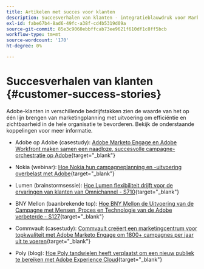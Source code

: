 ```yaml
---
title: Artikelen met succes voor klanten
description: Succesverhalen van klanten - integratieblauwdruk voor Marketo Engage en Workfront
exl-id: fabe67b4-8ad6-49fc-a38f-cd4b5319d09a
source-git-commit: 85e3c9060ebbffcab73ee9621f610df1c8ff5bcb
workflow-type: tm+mt
source-wordcount: '170'
ht-degree: 0%

---
```


# Succesverhalen van klanten {#customer-success-stories}

Adobe-klanten in verschillende bedrijfstakken zien de waarde van het op één lijn brengen van marketingplanning met uitvoering om efficiëntie en zichtbaarheid in de hele organisatie te bevorderen. Bekijk de onderstaande koppelingen voor meer informatie.

* Adobe op Adobe (casestudy): [Adobe Marketo Engage en Adobe Workfront maken samen een naadloze, succesvolle campagne-orchestratie op Adobe](https://business.adobe.com/nl/customer-success-stories/adobe-campaign-orchestration-case-study){target="_blank"}

* Nokia (webinar): [Hoe Nokia hun campagneplanning en -uitvoering overbelast met Adobe](https://engage.adobe.com/MarWF22Q4WBR-Registration.html){target="_blank"}

* Lumen (brainstormsessie): [Hoe Lumen flexibiliteit drijft voor de ervaringen van klanten van Omnichannel - S710](https://business.adobe.com/nl/summit/2022/sessions/how-lumen-drives-agility-for-omnichannel-customer-s710.html){target="_blank"}

* BNY Mellon (baanbrekende top): [Hoe BNY Mellon de Uitvoering van de Campagne met Mensen, Proces en Technologie van de Adobe verbeterde - S127](https://business.adobe.com/events/experience-makers-live/2022/sessions/how-bny-mellon-improved-campaign-execution-with-pe-s127.html){target="_blank"}

* Commvault (casestudy): [Commvault creëert een marketingcentrum voor topkwaliteit met Adobe Marketo Engage om 1800+ campagnes per jaar uit te voeren](https://business.adobe.com/nl/customer-success-stories/commvault-case-study){target="_blank"}

* Poly (blog): [Hoe Poly tandwielen heeft verplaatst om een nieuw publiek te bereiken met Adobe Experience Cloud](https://business.adobe.com/blog/basics/how-poly-shifted-gears-reach-new-audiences-adobe-experience-cloud){target="_blank"}
